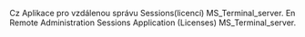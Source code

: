 Cz
Aplikace pro vzdálenou správu Sessions(licencí) MS_Terminal_server.
En
Remote Administration Sessions Application (Licenses) MS_Terminal_server.
